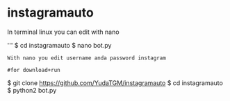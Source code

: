 # instagramauto

In terminal linux you can edit with nano

'''
$ cd instagramauto
$ nano bot.py
```
With nano you edit username anda password instagram

#for download+run

```
$ git clone https://github.com/YudaTGM/instagramauto
$ cd instagramauto
$ python2 bot.py
```
